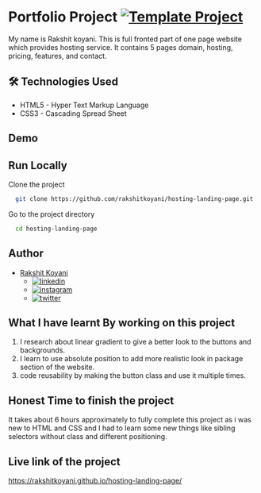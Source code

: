 # Portfolio Project [![Template Project](https://img.shields.io/badge/Technologies%20-HTML%2FCSS-brightgreen)](http://www.gnu.org/licenses/agpl-3.0)

My name is Rakshit koyani.
This is full fronted part of one page website which provides hosting service. It contains 5 pages domain, hosting, pricing, features, and contact.

## 🛠 Technologies Used

- HTML5 - Hyper Text Markup Language
- CSS3 - Cascading Spread Sheet

## Demo

## Run Locally

Clone the project

```bash
  git clone https://github.com/rakshitkoyani/hosting-landing-page.git
```

Go to the project directory

```bash
  cd hosting-landing-page
```

## Author

- [Rakshit Koyani](https://www.github.com/rakshitkoyani)
  - [![linkedin](https://img.shields.io/badge/LinkedIn-0077B5?style=for-the-badge&logo=linkedin&logoColor=white)](https://www.linkedin.com/in/rakshit-koyani-507040132/)
  - [![instagram](https://img.shields.io/badge/Instagram-E4405F?style=for-the-badge&logo=instagram&logoColor=white)](https://www.instagram.com/rakshitkoyani/)
  - [![twitter](https://img.shields.io/badge/Twitter-1DA1F2?style=for-the-badge&logo=twitter&logoColor=white)](https://www.twitter.com/rakshit_koyani)

## What I have learnt By working on this project

1. I research about linear gradient to give a better look to the buttons and backgrounds.
2. I learn to use absolute position to add more realistic look in package section of the website.
3. code reusability by making the button class and use it multiple times.

## Honest Time to finish the project

It takes about 6 hours approximately to fully complete this project as i was new to HTML and CSS and I had to learn some new things like sibling selectors without class and different positioning.

## Live link of the project

https://rakshitkoyani.github.io/hosting-landing-page/
